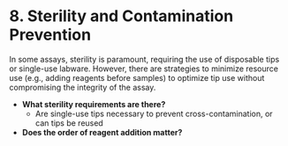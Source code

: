 # 8. Sterility and Contamination Prevention

In some assays, sterility is paramount, requiring the use of disposable tips or single-use labware. However, there are strategies to minimize resource use (e.g., adding reagents before samples) to optimize tip use without compromising the integrity of the assay.

* **What sterility requirements are there?**
  * Are single-use tips necessary to prevent cross-contamination, or can tips be reused
* **Does the order of reagent addition matter?**
